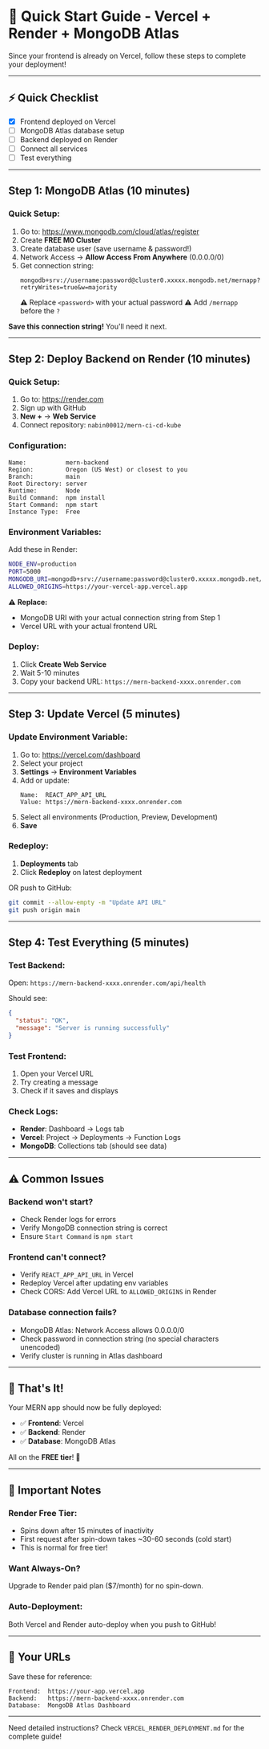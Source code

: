 # 🚀 Quick Start Guide - Vercel + Render + MongoDB Atlas

Since your frontend is already on Vercel, follow these steps to complete your deployment!

---

## ⚡ Quick Checklist

- [x] Frontend deployed on Vercel
- [ ] MongoDB Atlas database setup
- [ ] Backend deployed on Render
- [ ] Connect all services
- [ ] Test everything

---

## Step 1: MongoDB Atlas (10 minutes)

### Quick Setup:
1. Go to: https://www.mongodb.com/cloud/atlas/register
2. Create **FREE M0 Cluster**
3. Create database user (save username & password!)
4. Network Access → **Allow Access From Anywhere** (0.0.0.0/0)
5. Get connection string:
   ```
   mongodb+srv://username:password@cluster0.xxxxx.mongodb.net/mernapp?retryWrites=true&w=majority
   ```
   ⚠️ Replace `<password>` with your actual password
   ⚠️ Add `/mernapp` before the `?`

**Save this connection string!** You'll need it next.

---

## Step 2: Deploy Backend on Render (10 minutes)

### Quick Setup:
1. Go to: https://render.com
2. Sign up with GitHub
3. **New +** → **Web Service**
4. Connect repository: `nabin00012/mern-ci-cd-kube`

### Configuration:
```
Name:           mern-backend
Region:         Oregon (US West) or closest to you
Branch:         main
Root Directory: server
Runtime:        Node
Build Command:  npm install
Start Command:  npm start
Instance Type:  Free
```

### Environment Variables:
Add these in Render:

```bash
NODE_ENV=production
PORT=5000
MONGODB_URI=mongodb+srv://username:password@cluster0.xxxxx.mongodb.net/mernapp?retryWrites=true&w=majority
ALLOWED_ORIGINS=https://your-vercel-app.vercel.app
```

⚠️ **Replace:**
- MongoDB URI with your actual connection string from Step 1
- Vercel URL with your actual frontend URL

### Deploy:
1. Click **Create Web Service**
2. Wait 5-10 minutes
3. Copy your backend URL: `https://mern-backend-xxxx.onrender.com`

---

## Step 3: Update Vercel (5 minutes)

### Update Environment Variable:
1. Go to: https://vercel.com/dashboard
2. Select your project
3. **Settings** → **Environment Variables**
4. Add or update:
   ```
   Name:  REACT_APP_API_URL
   Value: https://mern-backend-xxxx.onrender.com
   ```
5. Select all environments (Production, Preview, Development)
6. **Save**

### Redeploy:
1. **Deployments** tab
2. Click **Redeploy** on latest deployment

OR push to GitHub:
```bash
git commit --allow-empty -m "Update API URL"
git push origin main
```

---

## Step 4: Test Everything (5 minutes)

### Test Backend:
Open: `https://mern-backend-xxxx.onrender.com/api/health`

Should see:
```json
{
  "status": "OK",
  "message": "Server is running successfully"
}
```

### Test Frontend:
1. Open your Vercel URL
2. Try creating a message
3. Check if it saves and displays

### Check Logs:
- **Render**: Dashboard → Logs tab
- **Vercel**: Project → Deployments → Function Logs
- **MongoDB**: Collections tab (should see data)

---

## ⚠️ Common Issues

### Backend won't start?
- Check Render logs for errors
- Verify MongoDB connection string is correct
- Ensure `Start Command` is `npm start`

### Frontend can't connect?
- Verify `REACT_APP_API_URL` in Vercel
- Redeploy Vercel after updating env variables
- Check CORS: Add Vercel URL to `ALLOWED_ORIGINS` in Render

### Database connection fails?
- MongoDB Atlas: Network Access allows 0.0.0.0/0
- Check password in connection string (no special characters unencoded)
- Verify cluster is running in Atlas dashboard

---

## 🎉 That's It!

Your MERN app should now be fully deployed:
- ✅ **Frontend**: Vercel
- ✅ **Backend**: Render
- ✅ **Database**: MongoDB Atlas

All on the **FREE tier**! 🎊

---

## 📝 Important Notes

### Render Free Tier:
- Spins down after 15 minutes of inactivity
- First request after spin-down takes ~30-60 seconds (cold start)
- This is normal for free tier!

### Want Always-On?
Upgrade to Render paid plan ($7/month) for no spin-down.

### Auto-Deployment:
Both Vercel and Render auto-deploy when you push to GitHub!

---

## 🔗 Your URLs

Save these for reference:

```
Frontend:  https://your-app.vercel.app
Backend:   https://mern-backend-xxxx.onrender.com
Database:  MongoDB Atlas Dashboard
```

---

Need detailed instructions? Check `VERCEL_RENDER_DEPLOYMENT.md` for the complete guide!
